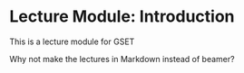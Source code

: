 # Lecture Module: Introduction
This is a lecture module for GSET 

Why not make the lectures in Markdown instead of beamer? 